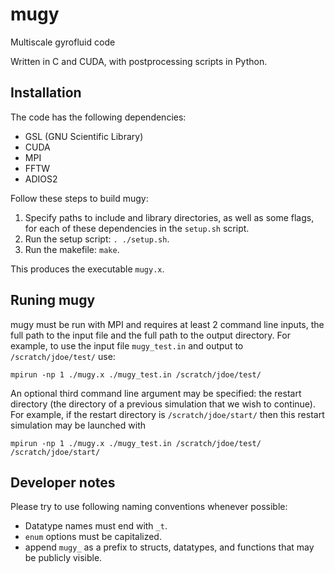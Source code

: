 # mugy
Multiscale gyrofluid code

Written in C and CUDA, with postprocessing scripts in Python.

Installation
------------

The code has the following dependencies:
- GSL (GNU Scientific Library)
- CUDA
- MPI
- FFTW
- ADIOS2

Follow these steps to build mugy:
1. Specify paths to include and library directories, as well as some flags, for each of these dependencies in the ```setup.sh``` script.
2. Run the setup script: ```. ./setup.sh```.
3. Run the makefile: ```make```.

This produces the executable ```mugy.x```.


Runing mugy
-----------

mugy must be run with MPI and requires at least 2 command line inputs, the full path to the input file and the full path to the output directory. For example, to use the input file ```mugy_test.in``` and output to ```/scratch/jdoe/test/``` use:

```mpirun -np 1 ./mugy.x ./mugy_test.in /scratch/jdoe/test/```

An optional third command line argument may be specified: the restart directory (the directory of a previous simulation that we wish to continue). For example, if the restart directory is ```/scratch/jdoe/start/``` then this restart simulation may be launched with

```mpirun -np 1 ./mugy.x ./mugy_test.in /scratch/jdoe/test/ /scratch/jdoe/start/```


Developer notes
---------------

Please try to use following naming conventions whenever possible: 
- Datatype names must end with ```_t```.
- ```enum``` options must be capitalized.
- append ```mugy_``` as a prefix to structs, datatypes, and functions that may be publicly visible.
